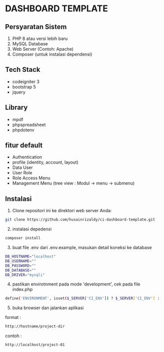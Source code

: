 # DASHBOARD TEMPLATE

## Persyaratan Sistem
1. PHP 8 atau versi lebih baru
2. MySQL Database
3. Web Server (Contoh: Apache)
4. Composer (untuk instalasi dependensi)

## Tech Stack
- codeigniter 3
- bootstrap 5
- jquery

## Library 
- mpdf
- phpspreadsheet
- phpdotenv

## fitur default 
- Authentication
- profile (identity, account, layout)
- Data User
- User Role
- Role Access Menu
- Management Menu (tree view : Modul -> menu -> submenu)

## Instalasi

1. Clone repositori ini ke direktori web server Anda:

```bash
git clone https://github.com/husainrizaldy/ci-dashboard-template.git
```
2. instalasi depedensi 

```bash
composer install
```
3. buat file .env dari .env.example, masukan detail koneksi ke database

```bash
DB_HOSTNAME="localhost"
DB_USERNAME=""
DB_PASSWORD=""
DB_DATABASE=""
DB_DRIVER="mysqli"
```

4. pastikan envirotnment pada mode 'development', cek pada file index.php

```bash
define('ENVIRONMENT', isset($_SERVER['CI_ENV']) ? $_SERVER['CI_ENV'] : 'development');
```

5. buka browser dan jalankan aplikasi

format :
```bash
http://hostname/project-dir
```
contoh :
```bash
http://localhost/project-01
```
